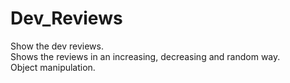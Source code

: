 # Dev_Reviews
Show the dev reviews.<br>
Shows the reviews in an increasing, decreasing and random way.<br>
Object manipulation.
